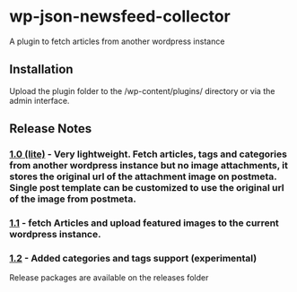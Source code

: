# wp-json-newsfeed-collector

A plugin to fetch articles from another wordpress instance

## Installation

Upload the plugin folder to the /wp-content/plugins/ directory or via the admin interface.

## Release Notes

### [1.0 (lite)](blob:https://github.com/ac33f579-9717-4307-a768-338751137d0e) - Very lightweight. Fetch articles, tags and categories from another wordpress instance but no image attachments, it stores the original url of the attachment image on postmeta. Single post template can be customized to use the original url of the image from postmeta.

### [1.1](blob:https://github.com/443718a0-3ca7-422c-a56d-8b7ddbe7730a) - fetch Articles and upload featured images to the current wordpress instance.

### [1.2](blob:https://github.com/3621aa6e-78fc-4dd5-b729-ec93fba5b8b3) - Added categories and tags support (experimental)

Release packages are available on the releases folder
